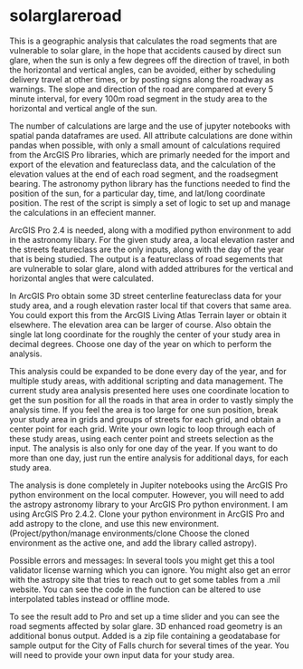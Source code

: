 # solarglareroad
This is a geographic analysis that calculates the road segments that are vulnerable to solar glare, in the hope that accidents caused by direct sun glare, when the sun is only a few degrees off the direction of travel, in both the horizontal and vertical angles, can be avoided, either by scheduling delivery travel at other times, or by posting signs along the roadway as warnings. The slope and direction of the road are compared at every 5 minute interval, for every 100m road segment in the study area to the horizontal and vertical angle of the sun. 

The number of calculations are large and the use of jupyter notebooks with spatial panda dataframes are used. All attribute calculations are done within pandas when possible, with only a small amount of calculations required from the ArcGIS Pro libraries, which are primarly needed for the import and export of the elevation and featureclass data, and the calculation of the elevation values at the end of each road segment, and the roadsegment bearing. The astronomy python library has the functions needed to find the position of the sun, for a particular day, time, and lat/long coordinate position. The rest of the script is simply a set of logic to set up and manage the calculations in an effecient manner. 

ArcGIS Pro 2.4 is needed, along with a modified python environment to add in the astronomy libary. For the given study area, a local elevation raster and the streets featureclass are the only inputs, along with the day of the year that is being studied. The output is a featureclass of road segements that are vulnerable to solar glare, alond with added attribures for the vertical and horizontal angles that were calculated.

In ArcGIS Pro obtain some 3D street centerline featureclass data for your study area, and a rough elevation raster local tif that covers that same area.  You could export this from the ArcGIS Living Atlas Terrain layer or obtain it elsewhere. The elevation area can be larger of course. Also obtain the single lat long coordinate for the roughly the center of your study area in decimal degrees. Choose one day of the year on which to perform the analysis.  

This analysis could be expanded to be done every day of the year, and for multiple study areas, with additional scripting and data management. The current study area analysis presented here uses one coordinate location to get the sun position for all the roads in that area in order to vastly simply the analysis time. If you feel the area is too large for one sun position, break your study area in grids and groups of streets for each grid, and obtain a center point for each grid. Write your own logic to loop through each of these study areas, using each center point and streets selection as the input. The analysis is also only for one day of the year. If you want to do more than one day, just run the entire analysis for additional days, for each study area. 

The analysis is done completely in Jupiter notebooks using the ArcGIS Pro python environment on the local computer. However, you will need to add the astropy astronomy library to your ArcGIS Pro python environment. I am using ArcGIS Pro 2.4.2.  Clone your python environment in ArcGIS Pro and add astropy to the clone, and use this new environment. (Project/python/manage environments/clone Choose the cloned environment as the active one, and add the library called astropy).  

Possible errors and messages:
In several tools you might get this a tool validator license warning which you can ignore. You might also get an error with the astropy site that tries to reach out to get some tables from a .mil website. You can see the code in the function can be altered to use interpolated tables instead or offline mode.

To see the result add to Pro and set up a time slider and you can see the road segments affected by solar glare. 3D enhanced road geometry is an additional bonus output. Added is a zip file containing a geodatabase for sample output for the City of Falls church for several times of the year. You will need to provide your own input data for your study area.
